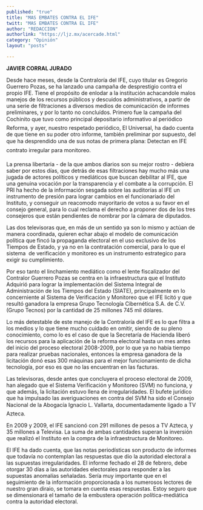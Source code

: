```yaml
---
published: "true"
title: "MAS EMBATES CONTRA EL IFE"
twitt: "MAS EMBATES CONTRA EL IFE"
author: "REDACCION"
authorlink: "https://ljz.mx/acercade.html"
category: "Opinión"
layout: "posts"

---
```


**JAVIER CORRAL JURADO**


  Desde hace meses, desde la Contraloría del IFE, cuyo titular es Gregorio Guerrero Pozas, se ha lanzado una campaña de desprestigio contra el propio IFE. Tiene el propósito de enlodar a la institución achacandole malos manejos de los recursos públicos y descuidos administrativos, a partir de una serie de filtraciones a diversos medios de comunicación de informes preliminares, y por lo tanto no concluídos. Primero fue la campaña del Cochinito que tuvo como principal depositario informativo al periódico Reforma, y ayer, nuestro respetado periódico, El Universal, ha dado cuenta de que tiene en su poder otro informe, también preliminar por supuesto, del que ha desprendido una de sus notas de primera plana: Detectan en IFE contrato irregular para monitoreo.



  La prensa libertaria - de la que ambos diarios son su mejor rostro - debiera saber por estos días, que detrás de esas filtraciones hay mucho más una jugada de actores políticos y mediáticos que buscan debilitar al IFE, que una genuina vocación por la transparencia y el combate a la corrupción. El PRI ha hecho de la información sesgada sobre las auditorías al IFE un instrumento de presión para lograr cambios en el funcionariado del Instituto, y conseguir un reacomodo mayoritario de votos a su favor en el consejo general, para lo cual reclama el derecho a proponer dos de los tres consejeros que están pendientes de nombrar por la cámara de diputados.



  Las dos televisoras que, en más de un sentido ya son lo mismo y actúan de manera coordinada, quieren echar abajo el modelo de comunicación política que fincó la propaganda electoral en el uso exclusivo de los Tiempos de Estado, y ya no en la contratación comercial, para lo que el sistema  de verificación y monitoreo es un instrumento estrategico para exigir su cumplimiento.



  Por eso tanto el linchamiento mediático como el lente fiscalizador del Contralor Guerrero Pozas se centra en la infraestructura que el Instituto Adquirió para lograr la implementación del Sistema Integral de Administración de los Tiempos del Estado (SIATE), principalmente en lo concerniente al Sistema de Verificación y Monitoreo que el IFE licitó y que resultó ganadora la empresa Grupo Tecnología Cibernética S.A. de C.V. (Grupo Tecnos) por la cantidad de 25 millones 745 mil dólares.



  Lo más detestable de este manejo de la Contraloría del IFE es lo que filtra a los medios y lo que tiene mucho cuidado en omitir, siendo de su pleno conocimiento, como lo es el caso de que la Secretaría de Hacienda liberó los recursos para la aplicación de la reforma electoral hasta un mes antes del inicio del proceso electoral 2008-2009, por lo que ya no había tiempo para realizar pruebas nacionales, entonces la empresa ganadora de la licitación donó esas 300 máquinas para el mejor funcionamiento de dicha tecnología, por eso es que no las encuentran en las facturas.



  Las televisoras, desde antes que concluyera el proceso electoral de 2009, han alegado que el Sistema Verificación y Monitoreo (SVM) no funciona, y que además, la licitación estuvo llena de irregularidades. El bufete jurídico que ha impulsado las averiguaciones en contra del SVM ha sido el Consejo Nacional de la Abogacía Ignacio L. Vallarta, documentadamente ligado a TV Azteca.



  En 2009 y 2009, el IFE sancionó con 291 millones de pesos a TV Azteca, y 35 millones a Televisa. La suma de ambas cantidades superan la inversión que realizó el Instituto en la compra de la infraestructura de Monitoreo.



  El IFE ha dado cuenta, que las notas periodísticas son producto de informes que todavía no contemplan las respuestas que dio la autoridad electoral a las supuestas irregularidades. El informe fechado el 28 de febrero, debe otorgar 30 días a las autoridades electorales para responder a las supuestas anomalías señaladas. Sería muy importante que en el seguimiento de la información proporcionada a los numerosos lectores de nuestro gran diraio, se tomara en cuenta esas respuestas. Estoy seguro que se dimensionará el tamaño de la embustera operación política-mediática contra la autoridad electoral.

